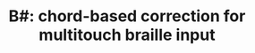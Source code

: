---
###############
# DO NOT EDIT
layout: publication
###############

###############
# TO EDIT
# pub title
title: "B#: chord-based correction for multitouch braille input"

# publication image
image:
 name: 2014_05_bsharp.png

 alt-text: "B# is a novel correction system for multitouch Braille input. (a) The user types the letter 'f' holding the device with the screen facing forward using braille typing. (b) Character-level correction; the closest characters in terms of Braille distance for 2 unidentified chords. Example given with the O character, with closest characters, O,S,R,T (c) Word-level correction; top suggestions return by B# considering the letters that are at a Braille distance of one from the entered chord." # provide a short description for the image #a11y
description: "B#, a novel correction system for multitouch Braille input that uses chords as the atomic unit of information rather than characters. Experimental results on data collected from 11 blind people revealed that B# is effective in correcting errors at character-level, thus providing opportunities for instant corrections of unrecognized chords; and at word-level, where it outperforms a popular spellchecker by providing correct suggestions for 72% of incorrect words (against 38%)."

# authors of the publication
authors: "Hugo Nicolau, Kyle Montague, Tiago Guerreiro, João Guerreiro and Vicki L. Hanson"

# link to the pdf
pdf: http://delivery.acm.org/10.1145/2560000/2557269/p1705-nicolau.pdf?ip=188.37.150.134&id=2557269&acc=OA&key=4D4702B0C3E38B35%2E4D4702B0C3E38B35%2E4D4702B0C3E38B35%2EFE8E0B68DE5201E9&__acm__=1572262203_876a367f861f6daa104518412571bc22

venue: "In Proceedings of the SIGCHI Conference on Human Factors in Computing Systems (CHI '14). ACM, New York, NY, USA, 1705-1708."
year: 2014
conference-name: CHI
projects:
 - brailleio

# area for filter purpose
area: access
###############
---